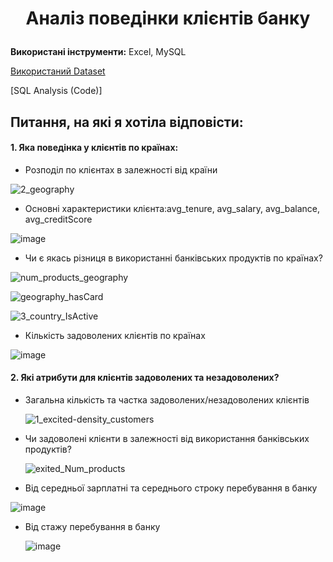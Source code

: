 # <p align="center">Аналіз поведінки клієнтів банку</p>

**Використані інструменти:** Excel, MySQL

[Використаний Dataset](https://www.kaggle.com/datasets/victorsoeiro/netflix-tv-shows-and-movies?select=titles.csv)

[SQL Analysis (Code)]

##  Питання, на які я хотіла відповісти:
####  1. Яка поведінка у клієнтів по країнах:
-  Розподіл по клієнтах в залежності від країни
   
![2_geography](https://github.com/user-attachments/assets/4d3a2a6a-8219-497c-ac1a-a3a380c81f04)  
- Основні характеристики клієнта:avg_tenure, avg_salary, avg_balance, avg_creditScore

![image](https://github.com/user-attachments/assets/8d62874c-5e69-4b25-8290-77207d603d85)

- Чи є якась різниця в використанні банківських продуктів по країнах?

![num_products_geography](https://github.com/user-attachments/assets/8480d975-1901-464f-a72c-e7bb431c1f3a)

![geography_hasCard](https://github.com/user-attachments/assets/4cb0a118-ead3-4f9e-9116-5aa3b5a086f1)

![3_сountry_IsActive](https://github.com/user-attachments/assets/e37c11a6-b5e8-4663-afbb-55cee38a3e80)

- Кількість задоволених клієнтів по країнах

![image](https://github.com/user-attachments/assets/a8998268-0b50-4356-9b03-ae7778e50c07)

####  2. Які атрибути для клієнтів задоволених та незадоволених?
- Загальна кількість та частка задоволених/незадоволених клієнтів

  ![1_excited-density_customers](https://github.com/user-attachments/assets/2a772f91-bfe9-45eb-a7e7-dda518d0d431)

- Чи задоволені клієнти в залежності від використання банківських продуктів?

  ![exited_Num_products](https://github.com/user-attachments/assets/50731e98-d498-4208-a8a5-f47df2c07b53)

 - Від середньої зарплатні та середнього строку перебування в банку

  ![image](https://github.com/user-attachments/assets/f9ee5ff8-8558-41ec-b373-e696ae61cf6a)


- Від стажу перебування в банку
 
    ![image](https://github.com/user-attachments/assets/090e8221-12c0-430c-b30b-212c910d66b9)




    






